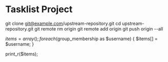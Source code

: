 # Tasklist Project
git clone git@example.com/upstream-repository.git
cd upstream-repository.git
git remote rm origin
git remote add origin <url to NEW repo>
git push origin --all

$items = array();
foreach($group_membership as $username) {
 $items[] = $username;
}

print_r($items);